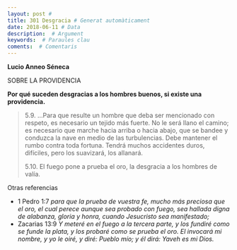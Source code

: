 ```yaml
---
layout: post #
title: 301 Desgracia # Generat automàticament
date: 2018-06-11 # Data
description:  # Argument
keywords:  # Paraules clau
coments:  # Comentaris
---
```




**Lucio Anneo Séneca**

SOBRE LA PROVIDENCIA

__Por qué suceden desgracias a los hombres buenos, si existe una providencia.__

> 5.9. ...Para que resulte un hombre que deba ser mencionado con respeto, es necesario un tejido más fuerte. No le será llano el camino; es necesario que marche hacia arriba o hacia abajo, que se bandee y conduzca la nave en medio de las turbulencias. Debe mantener el rumbo contra toda fortuna. Tendrá muchos accidentes duros, difíciles, pero los suavizará, los allanará.
>
> 5.10. El fuego pone a prueba el oro, la desgracia a los hombres de valía.

Otras referencias

- 1 Pedro 1:7 *para que la prueba de vuestra fe, mucho más preciosa que el oro, el cual perece aunque sea probado con fuego, sea hallada digna de alabanza, gloria y honra, cuando Jesucristo sea manifestado;*
- Zacarias 13:9 *Y meteré en el fuego a la tercera parte, y los fundiré como se funde la plata, y los probaré como se prueba el oro. El invocará mi nombre, y yo le oiré, y diré: Pueblo mío; y él dirá: Yaveh es mi Dios.*
